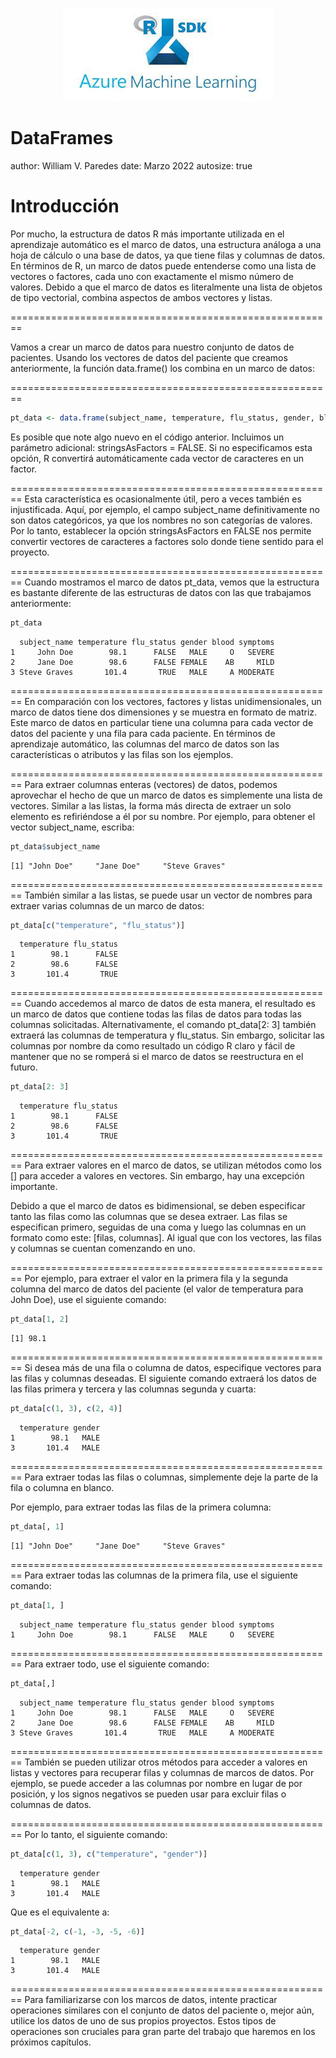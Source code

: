 <p align="center">
<img src="Azure_R_ML.jpg">
</p>

DataFrames
========================================================
author: William V. Paredes
date: Marzo 2022
autosize: true

Introducción
========================================================

Por mucho, la estructura de datos R más importante utilizada en el aprendizaje automático es el marco de datos, una estructura análoga a una hoja de cálculo o una base de datos, ya que tiene filas y columnas de datos. En términos de R, un marco de datos puede entenderse como una lista de vectores o factores, cada uno con exactamente el mismo número de valores. Debido a que el marco de datos es literalmente una lista de objetos de tipo vectorial, combina aspectos de ambos vectores y listas.

========================================================



Vamos a crear un marco de datos para nuestro conjunto de datos de pacientes. Usando los vectores de datos del paciente que creamos anteriormente, la función data.frame() los combina en un marco de datos:

========================================================


```r
pt_data <- data.frame(subject_name, temperature, flu_status, gender, blood, symptoms, stringsAsFactors = FALSE)
```

Es posible que note algo nuevo en el código anterior. Incluimos un parámetro adicional: stringsAsFactors = FALSE. Si no especificamos esta opción, R convertirá automáticamente cada vector de caracteres en un factor.

========================================================
Esta característica es ocasionalmente útil, pero a veces también es injustificada. Aquí, por ejemplo, el campo subject_name definitivamente no son datos categóricos, ya que los nombres no son categorías de valores. Por lo tanto, establecer la opción stringsAsFactors en FALSE nos permite convertir vectores de caracteres a factores solo donde tiene sentido para el proyecto.


========================================================
Cuando mostramos el marco de datos pt_data, vemos que la estructura es bastante diferente de las estructuras de datos con las que trabajamos anteriormente:


```r
pt_data
```

```
  subject_name temperature flu_status gender blood symptoms
1     John Doe        98.1      FALSE   MALE     O   SEVERE
2     Jane Doe        98.6      FALSE FEMALE    AB     MILD
3 Steve Graves       101.4       TRUE   MALE     A MODERATE
```

========================================================
En comparación con los vectores, factores y listas unidimensionales, un marco de datos tiene dos dimensiones y se muestra en formato de matriz. Este marco de datos en particular tiene una columna para cada vector de datos del paciente y una fila para cada paciente. En términos de aprendizaje automático, las columnas del marco de datos son las características o atributos y las filas son los ejemplos.

========================================================
Para extraer columnas enteras (vectores) de datos, podemos aprovechar el hecho de que un marco de datos es simplemente una lista de vectores. Similar a las listas, la forma más directa de extraer un solo elemento es refiriéndose a él por su nombre. Por ejemplo, para obtener el vector subject_name, escriba:


```r
pt_data$subject_name
```

```
[1] "John Doe"     "Jane Doe"     "Steve Graves"
```

========================================================
También similar a las listas, se puede usar un vector de nombres para extraer varias columnas de un marco de datos:


```r
pt_data[c("temperature", "flu_status")]
```

```
  temperature flu_status
1        98.1      FALSE
2        98.6      FALSE
3       101.4       TRUE
```

========================================================
Cuando accedemos al marco de datos de esta manera, el resultado es un marco de datos que contiene todas las filas de datos para todas las columnas solicitadas. Alternativamente, el comando pt_data[2: 3] también extraerá las columnas de temperatura y flu_status. Sin embargo, solicitar las columnas por nombre da como resultado un código R claro y fácil de mantener que no se romperá si el marco de datos se reestructura en el futuro.


```r
pt_data[2: 3]
```

```
  temperature flu_status
1        98.1      FALSE
2        98.6      FALSE
3       101.4       TRUE
```


========================================================
Para extraer valores en el marco de datos, se utilizan métodos como los [] para acceder a valores en vectores. Sin embargo, hay una excepción importante.

Debido a que el marco de datos es bidimensional, se deben especificar tanto las filas como las columnas que se desea extraer. Las filas se especifican primero, seguidas de una coma y luego las columnas en un formato como este: [filas, columnas]. Al igual que con los vectores, las filas y columnas se cuentan comenzando en uno.

========================================================
Por ejemplo, para extraer el valor en la primera fila y la segunda columna del marco de datos del paciente (el valor de temperatura para John Doe), use el siguiente comando:


```r
pt_data[1, 2]
```

```
[1] 98.1
```

========================================================
Si desea más de una fila o columna de datos, especifique vectores para las filas y columnas deseadas. El siguiente comando extraerá los datos de las filas primera y tercera y las columnas segunda y cuarta:


```r
pt_data[c(1, 3), c(2, 4)]
```

```
  temperature gender
1        98.1   MALE
3       101.4   MALE
```

========================================================
Para extraer todas las filas o columnas, simplemente deje la parte de la fila o columna en blanco.

Por ejemplo, para extraer todas las filas de la primera columna:


```r
pt_data[, 1]
```

```
[1] "John Doe"     "Jane Doe"     "Steve Graves"
```

========================================================
Para extraer todas las columnas de la primera fila, use el siguiente comando:


```r
pt_data[1, ]
```

```
  subject_name temperature flu_status gender blood symptoms
1     John Doe        98.1      FALSE   MALE     O   SEVERE
```

========================================================
Para extraer todo, use el siguiente comando:


```r
pt_data[,]
```

```
  subject_name temperature flu_status gender blood symptoms
1     John Doe        98.1      FALSE   MALE     O   SEVERE
2     Jane Doe        98.6      FALSE FEMALE    AB     MILD
3 Steve Graves       101.4       TRUE   MALE     A MODERATE
```

========================================================
También se pueden utilizar otros métodos para acceder a valores en listas y vectores para recuperar filas y columnas de marcos de datos. Por ejemplo, se puede acceder a las columnas por nombre en lugar de por posición, y los signos negativos se pueden usar para excluir filas o columnas de datos.

========================================================
Por lo tanto, el siguiente comando:

```r
pt_data[c(1, 3), c("temperature", "gender")]
```

```
  temperature gender
1        98.1   MALE
3       101.4   MALE
```

Que es el equivalente a:

```r
pt_data[-2, c(-1, -3, -5, -6)]
```

```
  temperature gender
1        98.1   MALE
3       101.4   MALE
```

========================================================
Para familiarizarse con los marcos de datos, intente practicar operaciones similares con el conjunto de datos del paciente o, mejor aún, utilice los datos de uno de sus propios proyectos. Estos tipos de operaciones son cruciales para gran parte del trabajo que haremos en los próximos capítulos.














